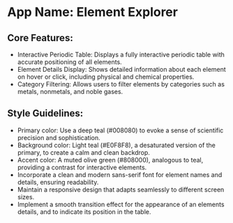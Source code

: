 # **App Name**: Element Explorer

## Core Features:

- Interactive Periodic Table: Displays a fully interactive periodic table with accurate positioning of all elements.
- Element Details Display: Shows detailed information about each element on hover or click, including physical and chemical properties.
- Category Filtering: Allows users to filter elements by categories such as metals, nonmetals, and noble gases.

## Style Guidelines:

- Primary color: Use a deep teal (#008080) to evoke a sense of scientific precision and sophistication.
- Background color: Light teal (#E0F8F8), a desaturated version of the primary, to create a calm and clean backdrop.
- Accent color: A muted olive green (#808000), analogous to teal, providing a contrast for interactive elements.
- Incorporate a clean and modern sans-serif font for element names and details, ensuring readability.
- Maintain a responsive design that adapts seamlessly to different screen sizes.
- Implement a smooth transition effect for the appearance of an elements details, and to indicate its position in the table.
